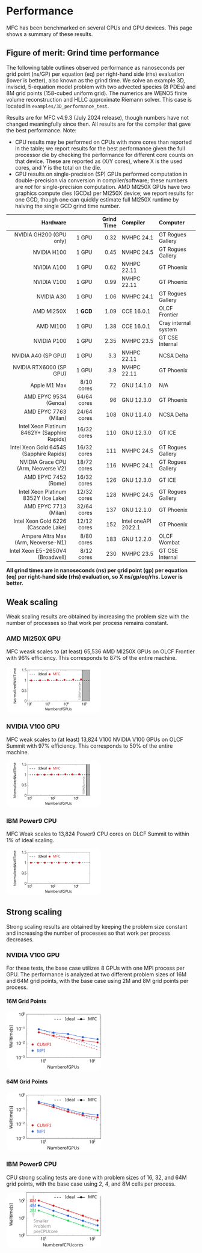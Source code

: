 # Performance

MFC has been benchmarked on several CPUs and GPU devices.
This page shows a summary of these results.

## Figure of merit: Grind time performance

The following table outlines observed performance as nanoseconds per grid point (ns/GP) per equation (eq) per right-hand side (rhs) evaluation (lower is better), also known as the grind time.
We solve an example 3D, inviscid, 5-equation model problem with two advected species (8 PDEs) and 8M grid points (158-cubed uniform grid).
The numerics are WENO5 finite volume reconstruction and HLLC approximate Riemann solver.
This case is located in `examples/3D_performance_test`.

Results are for MFC v4.9.3 (July 2024 release), though numbers have not changed meaningfully since then.
All results are for the compiler that gave the best performance.
Note:
* CPU results may be performed on CPUs with more cores than reported in the table; we report results for the best performance given the full processor die by checking the performance for different core counts on that device.
These are reported as (X/Y cores), where X is the used cores, and Y is the total on the die.
* GPU results on single-precision (SP) GPUs performed computation in double-precision via conversion in compiler/software; these numbers are _not_ for single-precision computation.
AMD MI250X GPUs have two graphics compute dies (GCDs) per MI250X device; we report results for one GCD, though one can quickly estimate full MI250X runtime by halving the single GCD grind time number.

| Hardware                                     |                 | Grind Time     | Compiler             | Computer     |
| ---:                                         | ----:           | ----:         | :---                 | :---         | 
| NVIDIA GH200 (GPU only)                      | 1 GPU           | 0.32           | NVHPC 24.1           | GT Rogues Gallery  |
| NVIDIA H100                                  | 1 GPU           | 0.45           | NVHPC 24.5           | GT Rogues Gallery  |
| NVIDIA A100                                  | 1 GPU           | 0.62           | NVHPC 22.11          | GT Phoenix  |
| NVIDIA V100                                  | 1 GPU           | 0.99           | NVHPC 22.11          | GT Phoenix  |
| NVIDIA A30                                   | 1 GPU           | 1.06           | NVHPC 24.1           | GT Rogues Gallery  |
| AMD MI250X                                   | 1 __GCD__       | 1.09           | CCE 16.0.1           | OLCF Frontier |
| AMD MI100                                    | 1 GPU           | 1.38           | CCE 16.0.1           | Cray internal system |
| NVIDIA P100                                  | 1 GPU           | 2.35           | NVHPC 23.5           | GT CSE Internal  |
| NVIDIA A40 (SP GPU)                          | 1 GPU           | 3.3            | NVHPC 22.11          | NCSA Delta  |
| NVIDIA RTX6000 (SP GPU)                      | 1 GPU           | 3.9            | NVHPC 22.11          | GT Phoenix  |
| Apple M1 Max                                 | 8/10 cores      | 72             | GNU 14.1.0           | N/A         |
| AMD EPYC 9534 (Genoa)                        | 64/64 cores     | 96             | GNU 12.3.0           | GT Phoenix  |
| AMD EPYC 7763 (Milan)                        | 24/64 cores     | 108            | GNU 11.4.0           | NCSA Delta  |
| Intel Xeon Platinum 8462Y+ (Sapphire Rapids) | 16/32 cores     | 110            | GNU 12.3.0           | GT ICE  |
| Intel Xeon Gold 6454S (Sapphire Rapids)      | 16/32 cores     | 111            | NVHPC 24.5           | GT Rogues Gallery  |
| NVIDIA Grace CPU (Arm, Neoverse V2)          | 18/72 cores     | 116            | NVHPC 24.1           | GT Rogues Gallery  |
| AMD EPYC 7452 (Rome)                         | 16/32 cores     | 126            | GNU 12.3.0           | GT ICE  |
| Intel Xeon Platinum 8352Y (Ice Lake)         | 12/32 cores     | 128            | NVHPC 24.5           | GT Rogues Gallery  |
| AMD EPYC 7713 (Milan)                        | 32/64 cores     | 137            | GNU 12.1.0           | GT Phoenix  |
| Intel Xeon Gold 6226 (Cascade Lake)          | 12/12 cores     | 152            | Intel oneAPI 2022.1  | GT Phoenix  |
| Ampere Altra Max (Arm, Neoverse-N1)          |  8/80 cores     | 183            | GNU 12.2.0           | OLCF Wombat  | 
| Intel Xeon E5-2650V4 (Broadwell)             |  8/12 cores     | 230            | NVHPC 23.5           | GT CSE Internal  |

__All grind times are in nanoseconds (ns) per grid point (gp) per equation (eq) per right-hand side (rhs) evaluation, so X ns/gp/eq/rhs. Lower is better.__

## Weak scaling

Weak scaling results are obtained by increasing the problem size with the number of processes so that work per process remains constant.

### AMD MI250X GPU

MFC weask scales to (at least) 65,536 AMD MI250X GPUs on OLCF Frontier with 96% efficiency.
This corresponds to 87% of the entire machine.

<img src="../res/weakScaling/frontier.svg" style="height: 50%; width:50%; border-radius: 10pt"/>

### NVIDIA V100 GPU

MFC weak scales to (at least) 13,824 V100 NVIDIA V100 GPUs on OLCF Summit with 97% efficiency.
This corresponds to 50% of the entire machine.

<img src="../res/weakScaling/summit.svg" style="height: 50%; width:50%; border-radius: 10pt"/>

### IBM Power9 CPU
MFC Weak scales to 13,824 Power9 CPU cores on OLCF Summit to within 1% of ideal scaling.

<img src="../res/weakScaling/cpuScaling.svg" style="height: 50%; width:50%; border-radius: 10pt"/>

## Strong scaling

Strong scaling results are obtained by keeping the problem size constant and increasing the number of processes so that work per process decreases.

### NVIDIA V100 GPU

For these tests, the base case utilizes 8 GPUs with one MPI process per GPU.
The performance is analyzed at two different problem sizes of 16M and 64M grid points, with the base case using 2M and 8M grid points per process.

#### 16M Grid Points

<img src="../res/strongScaling/strongScaling16.svg" style="width: 50%; border-radius: 10pt"/>

#### 64M Grid Points
<img src="../res/strongScaling/strongScaling64.svg" style="width: 50%; border-radius: 10pt"/>

### IBM Power9 CPU

CPU strong scaling tests are done with problem sizes of 16, 32, and 64M grid points, with the base case using 2, 4, and 8M cells per process.

<img src="../res/strongScaling/cpuStrongScaling.svg" style="width: 50%; border-radius: 10pt"/>
